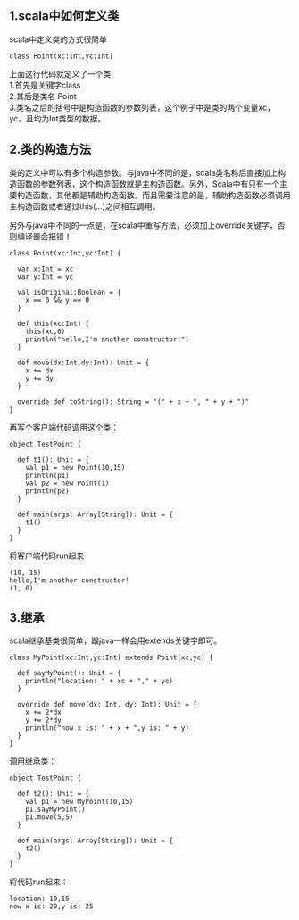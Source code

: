 ## 1.scala中如何定义类
scala中定义类的方式很简单  

```
class Point(xc:Int,yc:Int)
```  

上面这行代码就定义了一个类  
1.首先是关键字class  
2.其后是类名 Point  
3.类名之后的括号中是构造函数的参数列表，这个例子中是类的两个变量xc，yc，且均为Int类型的数据。  

## 2.类的构造方法
类的定义中可以有多个构造参数。与java中不同的是，scala类名称后直接加上构造函数的参数列表，这个构造函数就是主构造函数。另外，Scala中有只有一个主要构造函数，其他都是辅助构造函数。而且需要注意的是，辅助构造函数必须调用主构造函数或者通过this(...)之间相互调用。  

另外与java中不同的一点是，在scala中重写方法，必须加上override关键字，否则编译器会报错！  

```
class Point(xc:Int,yc:Int) {

  var x:Int = xc
  var y:Int = yc

  val isOriginal:Boolean = {
    x == 0 && y == 0
  }

  def this(xc:Int) {
    this(xc,0)
    println("hello,I'm another constructor!")
  }

  def move(dx:Int,dy:Int): Unit = {
    x += dx
    y += dy
  }

  override def toString(): String = "(" + x + ", " + y + ")"
}
```  

再写个客户端代码调用这个类：  

```
object TestPoint {

  def t1(): Unit = {
    val p1 = new Point(10,15)
    println(p1)
    val p2 = new Point(1)
    println(p2)
  }

  def main(args: Array[String]): Unit = {
    t1()
  }
}
```  

将客户端代码run起来  

```
(10, 15)
hello,I'm another constructor!
(1, 0)
```  

## 3.继承
scala继承基类很简单，跟java一样会用extends关键字即可。  

```
class MyPoint(xc:Int,yc:Int) extends Point(xc,yc) {

  def sayMyPoint(): Unit = {
    println("location: " + xc + "," + yc)
  }

  override def move(dx: Int, dy: Int): Unit = {
    x += 2*dx
    y += 2*dy
    println("now x is: " + x + ",y is: " + y)
  }
}
```  

调用继承类：  

```
object TestPoint {

  def t2(): Unit = {
    val p1 = new MyPoint(10,15)
    p1.sayMyPoint()
    p1.move(5,5)
  }

  def main(args: Array[String]): Unit = {
    t2()
  }
}
```  

将代码run起来：  

```
location: 10,15
now x is: 20,y is: 25
```
